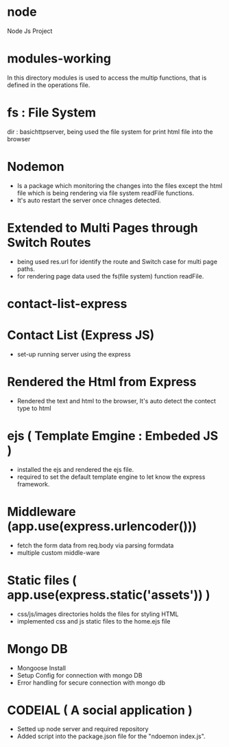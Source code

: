 # node
Node Js Project

# modules-working
In this directory modules is used to access the multip functions, that is defined in the operations file.

# fs : File System
dir : basichttpserver, being used the file system for print html file into the browser

# Nodemon
- Is a package which monitoring the changes into the files except the html file which is being rendering via file system readFile functions.
- It's auto restart the server once chnages detected.

# Extended to Multi Pages through Switch Routes
- being used res.url for identify the route and Switch case for multi page paths.
- for rendering page data used the fs(file system) function readFile.


# contact-list-express

# Contact List (Express JS)
- set-up running server using the express

# Rendered the Html from Express
- Rendered the text and html to the browser, It's auto detect the contect type to html

# ejs ( Template Emgine : Embeded JS )
- installed the ejs and rendered the ejs file.
- required to set the default template engine to let know the express framework.

# Middleware (app.use(express.urlencoder()))
- fetch the form data from req.body via parsing formdata
- multiple custom middle-ware

# Static files ( app.use(express.static('assets')) )
- css/js/images directories holds the files for styling HTML
- implemented css and js static files to the home.ejs file

# Mongo DB
- Mongoose Install
- Setup Config for connection with mongo DB
- Error handling for secure connection with mongo db


# CODEIAL ( A social application )
- Setted up node server and required repository
- Added script into the package.json file for the "ndoemon index.js".